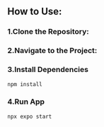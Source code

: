 ## How to Use:
### <a>1.Clone the Repository:</a>

### <a>2.Navigate to the Project:</a>

### <a>3.Install Dependencies</a>
    npm install
### <a>4.Run App</a>
    npx expo start
